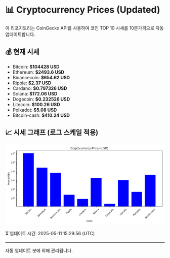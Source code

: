 
# 📊 Cryptocurrency Prices (Updated)

이 리포지토리는 CoinGecko API를 사용하여 코인 TOP 10 시세를 10분가격으로 자동 업데이트합니다.

## 💰 현재 시세
- Bitcoin: **$104428 USD**
- Ethereum: **$2493.6 USD**
- Binancecoin: **$654.62 USD**
- Ripple: **$2.37 USD**
- Cardano: **$0.797326 USD**
- Solana: **$172.06 USD**
- Dogecoin: **$0.232526 USD**
- Litecoin: **$100.26 USD**
- Polkadot: **$5.08 USD**
- Bitcoin-cash: **$410.24 USD**

## 📈 시세 그래프 (로그 스케일 적용)
![Crypto Prices](crypto_prices.png)

⏳ 업데이트 시간: 2025-05-11 15:29:56 (UTC)

---
자동 업데이트 봇에 의해 관리됩니다.
